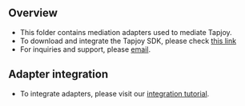 ## Overview
  * This folder contains mediation adapters used to mediate Tapjoy.
  * To download and integrate the Tapjoy SDK, please check [this link](https://dev.tapjoy.com/sdk-integration/)
  * For inquiries and support, please [email](https://dev.tapjoy.com/contact-support/).
  
## Adapter integration
  * To integrate adapters, please visit our [integration tutorial](https://developers.mopub.com/docs/ios/integrating-networks/).

